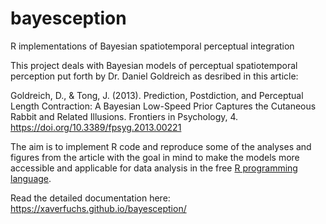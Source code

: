 # bayesception
R implementations of Bayesian spatiotemporal perceptual integration

This project deals with Bayesian models of perceptual spatiotemporal perception put forth by Dr. Daniel Goldreich as desribed in this article:

Goldreich, D., & Tong, J. (2013). Prediction, Postdiction, and Perceptual Length Contraction: A Bayesian Low-Speed Prior Captures the Cutaneous Rabbit and Related Illusions. Frontiers in Psychology, 4. https://doi.org/10.3389/fpsyg.2013.00221

The aim is to implement R code and reproduce some of the analyses and figures from the article with the goal in mind to make the models more accessible and applicable for data analysis in the free [R programming language](https://www.r-project.org/).

Read the detailed documentation here: <https://xaverfuchs.github.io/bayesception/>

